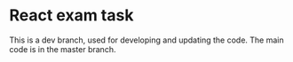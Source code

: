 # React exam task

This is a dev branch, used for developing and updating the code. The main code is in the master branch.

